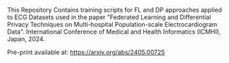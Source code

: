 This Repository Contains training scripts for FL and DP approaches applied to ECG Datasets used in the paper "Federated Learning and Differential Privacy Techniques on Multi-hospital Population-scale Electrocardiogram Data". International Conference of Medical and Health Informatics (ICMHI), Japan, 2024. 


Pre-print available at: https://arxiv.org/abs/2405.00725
